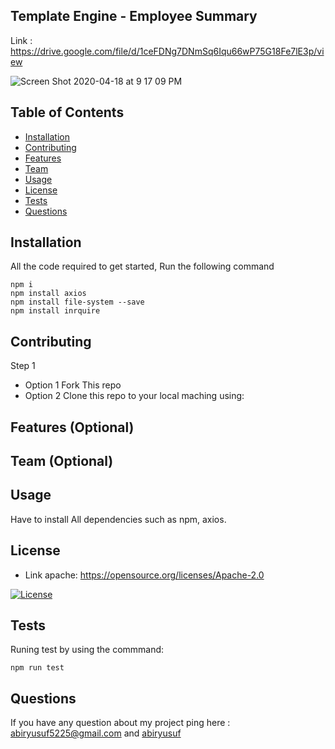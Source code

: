 ## Template Engine - Employee Summary

 
 Link : https://drive.google.com/file/d/1ceFDNg7DNmSq6Iqu66wP75G18Fe7lE3p/view


![Screen Shot 2020-04-18 at 9 17 09 PM](https://user-images.githubusercontent.com/41492852/80040721-bc8e7600-84c8-11ea-836a-51287144f9e3.png)


## Table of Contents


* [Installation](#installation)
* [Contributing](#contributing)
* [Features](#features)
* [Team](#team)
* [Usage](#usage)
* [License](#license)
* [Tests](#tests)
* [Questions](#questions)

## Installation 
 All the code required to get started, Run the following command
 ```
npm i
npm install axios
npm install file-system --save
npm install inrquire
```
## Contributing 
 
 Step 1
 * Option 1
    Fork This repo
 * Option  2
    Clone this repo to your local maching using:  

 

 ## Features (Optional)   

 ## Team (Optional)

 ## Usage 

 Have to install All dependencies such as npm, axios. 

 ## License 
 
 * Link apache: https://opensource.org/licenses/Apache-2.0

 [![License](https://img.shields.io/badge/License-Apache%202.0-blue.svg)](https://opensource.org/licenses/Apache-2.0)


 ## Tests 
  Runing test by using the commmand:
  ```
  npm run test

  ```

  ## Questions 


 If you have any question about my project ping here : abiryusuf5225@gmail.com and [abiryusuf](https://abiryusuf.github.io/Update_Portfolio/) 



